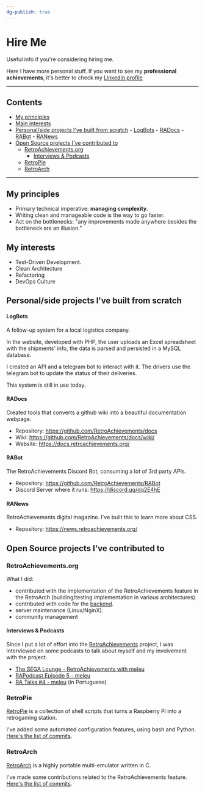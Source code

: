 ```yaml
---
dg-publish: true
---
```

# Hire Me

Useful info if you're considering hiring me.

Here I have more personal stuff. If you want to see my **professional achievements**, it's better to check my [LinkedIn profile](https://www.linkedin.com/in/meleu/)

---

## Contents

- [My principles](#my-principles)
- [Main interests](#main-interests)
- [Personal/side projects I've built from scratch](#personalside-projects-ive-built-from-scratch)
        - [LogBots](#logbots)
        - [RADocs](#radocs)
        - [RABot](#rabot)
        - [RANews](#ranews)
- [Open Source projects I've contributed to](#open-source-projects-ive-contributed-to)
    - [RetroAchievements.org](#retroachievementsorg)
        - [Interviews & Podcasts](#interviews--podcasts)
    - [RetroPie](#retropie)
    - [RetroArch](#retroarch)

---

## My principles

- Primary technical imperative: **managing complexity**.
- Writing clean and manageable code is the way to go faster.
- Act on the bottlenecks: "any improvements made anywhere besides the bottleneck are an illusion."


## My interests

- Test-Driven Development.
- Clean Architecture
- Refactoring
- DevOps Culture


## Personal/side projects I've built from scratch

#### LogBots

A follow-up system for a local logistics company.

In the website, developed with PHP, the user uploads an Excel spreadsheet with the shipments' info, the data is parsed and persisted in a MySQL database.

I created an API and a telegram bot to interact with it. The drivers use the telegram bot to update the status of their deliveries.

This system is still in use today.


#### RADocs

Created tools that converts a github wiki into a beautiful documentation webpage.

- Repository: <https://github.com/RetroAchievements/docs>
- Wiki: <https://github.com/RetroAchievements/docs/wiki/>
- Website: <https://docs.retroachievements.org/>


#### RABot

The RetroAchievements Discord Bot, consuming a lot of 3rd party APIs.

- Repository: https://github.com/RetroAchievements/RABot
- Discord Server where it runs: <https://discord.gg/dq2E4hE>


#### RANews

RetroAchievements digital magazine. I've built this to learn more about CSS.

- Repository: <https://news.retroachievements.org/>



## Open Source projects I've contributed to

### RetroAchievements.org

What I did:

- contributed with the implementation of the RetroAchievements feature in the RetroArch (building/testing implementation in various architectures).
- contributed with code for the [backend](https://github.com/RetroAchievements/RAWeb).
- server maintenance (Linux/NginX).
- community management

#### Interviews & Podcasts

Since I put a lot of effort into the [RetroAchievements](https://retroachievements.org) project, I was interviewed on some podcasts to talk about myself and my involvement with the project.

- [The SEGA Lounge - RetroAchievements with meleu](https://www.thesegalounge.com/133-retroachievements/)
- [RAPodcast Episode 5 - meleu](https://youtu.be/49vgbPt9MWA)
- [RA Talks \#4 - meleu](https://youtu.be/XtXbugukhAU) (in Portuguese)


### RetroPie

[RetroPie](https://retropie.org.uk/) is a collection of shell scripts that turns a Raspberry Pi into a retrogaming station.

I've added some automated configuration features, using bash and Python. [Here's the list of commits](https://github.com/RetroPie/RetroPie-Setup/commits/master?author=meleu).


### RetroArch

[RetroArch](https://github.com/libretro/RetroArch/) is a highly portable multi-emulator written in C.

I've made some contributions related to the RetroAchievements feature. [Here's the list of commits](https://github.com/libretro/RetroArch/commits/master?author=meleu).
